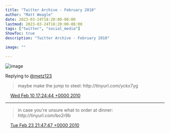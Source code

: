 ```yaml
---
title: "Twitter Archive - February 2010"
author: "Matt Weagle"
date: 2023-03-24T18:20:00-08:00
lastmod: 2023-03-24T18:20:00-08:00
tags: ["twitter", "social_media"]
ShowToc: true
description: "Twitter Archive - February 2010"

image: ""

---
```

![image](/sadtwitterbird3.jpg)

Replying to [@metz123](https://twitter.com/metz123/status/8909711947)

> maybe make the jump to steel: http://tinyurl\.com/yckx7yg

<img src="./media/tweet.ico" width="12" /> [Wed Feb 10 17:24:44 +0000 2010](https://twitter.com/mweagle/status/8910294363)

----

> in case you're unsure what to order at dinner: http://tinyurl\.com/bo2r9b

<img src="./media/tweet.ico" width="12" /> [Tue Feb 23 21:47:47 +0000 2010](https://twitter.com/mweagle/status/9544212928)